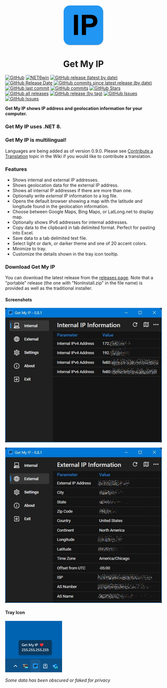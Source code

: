<p align="center">
  <a target="_blank" rel="noopener noreferrer">
    <img width="128" src="https://github.com/Timthreetwelve/GetMyIP/blob/main/GetMyIP/Images/IP.png?raw=true" alt="My Scheduled Tasks Logo">
  </a>
</p>
<h1 align="center">
  Get My IP
</h1>

[![GitHub](https://img.shields.io/github/license/Timthreetwelve/GetMyIP?style=plastic)](https://github.com/Timthreetwelve/GetMyIP/blob/main/LICENSE)
[![NET6win](https://img.shields.io/badge/.NET-8.0--Windows-blueviolet?style=plastic)](https://dotnet.microsoft.com/en-us/download)
[![GitHub release (latest by date)](https://img.shields.io/github/v/release/Timthreetwelve/GetMyIP?style=plastic)](https://github.com/Timthreetwelve/GetMyIP/releases/latest)
[![GitHub Release Date](https://img.shields.io/github/release-date/timthreetwelve/getmyip?style=plastic&color=orange)](https://github.com/Timthreetwelve/GetMyIP/releases/latest)
[![GitHub commits since latest release (by date)](https://img.shields.io/github/commits-since/timthreetwelve/GetMyIP/latest?style=plastic)](https://github.com/Timthreetwelve/GetMyIP/commits/main)
[![GitHub last commit](https://img.shields.io/github/last-commit/timthreetwelve/GetMyIP?style=plastic)](https://github.com/Timthreetwelve/GetMyIP/commits/main)
[![GitHub commits](https://img.shields.io/github/commit-activity/m/timthreetwelve/GetMyIP?style=plastic)](https://github.com/Timthreetwelve/GetMyIP/commits/main)
[![GitHub Stars](https://img.shields.io/github/stars/timthreetwelve/GetMyIP?style=plastic&color=goldenrod)](https://docs.github.com/en/get-started/exploring-projects-on-github/saving-repositories-with-stars)
[![GitHub all releases](https://img.shields.io/github/downloads/Timthreetwelve/GetMyIP/total?style=plastic&label=total%20downloads&color=teal)](https://github.com/Timthreetwelve/GetMyIP/releases)
[![GitHub release (by tag)](https://img.shields.io/github/downloads/timthreetwelve/GetMyIP/latest/total?style=plastic&color=2196F3&label=downloads%20latest%20version)](https://github.com/Timthreetwelve/GetMyIP/releases/latest)
[![GitHub Issues](https://img.shields.io/github/issues/timthreetwelve/GetMyIP?style=plastic&color=orangered)](https://github.com/Timthreetwelve/WUView/issues)
[![GitHub Issues](https://img.shields.io/github/issues-closed/timthreetwelve/GetMyIP?style=plastic&color=slateblue)](https://github.com/Timthreetwelve/WUView/issues)

**Get My IP shows IP address and geolocation information for your computer.**

### Get My IP uses .NET 8.

### Get My IP is multilingual!
Languages are being added as of version 0.9.0. Please see [Contribute a Translation](https://github.com/Timthreetwelve/GetMyIP/wiki/Contribute-a-Translation) topic in the Wiki if you would like to contribute a translation. 

### Features

* Shows internal and external IP addresses.
* Shows geolocation data for the external IP address.
* Shows all internal IP addresses if there are more than one.
* Optionally write _external_ IP information to a log file.
* Opens the default browser showing a map with the latitude and longitude found in the geolocation information.
* Choose between Google Maps, Bing Maps, or LatLong.net to display map.
* Optionally shows IPv6 addresses for internal addresses.
* Copy data to the clipboard in tab delimited format. Perfect for pasting into Excel.
* Save data to a tab delimited text file.
* Select light or dark, or darker theme and one of 20 accent colors.
* Minimize to tray. 
* Customize the details shown in the tray icon tooltip.

### Download Get My IP

You can download the latest release from the [releases page](https://github.com/Timthreetwelve/GetMyIP/releases). Note that a "portable" release (the one with "NonInstall.zip" in the file name) is provided as well as the traditional installer.

#### Screenshots

![Internal](https://github.com/Timthreetwelve/GetMyIP/blob/main/Images/GetMyIP_Internal.jpg)

![External](https://github.com/Timthreetwelve/GetMyIP/blob/main/Images/GetMyIP_External.jpg)

#### Tray Icon

![Tray Icon](https://github.com/Timthreetwelve/GetMyIP/blob/main/Images/Tray_Icon_with_Tooltip.png)

*Some data has been obscured or faked for privacy*


